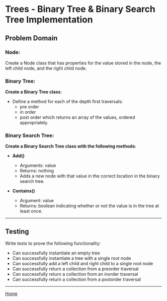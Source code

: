 # Trees - Binary Tree & Binary Search Tree Implementation

## Problem Domain

### **Node**:

Create a Node class that has properties for the value stored in the node, the left child node, and the right child node.

### **Binary Tree**:

**Create a Binary Tree class**:

* Define a method for each of the depth first traversals:
  * pre order
  * in order
  * post order which returns an array of the values, ordered appropriately.

### **Binary Search Tree**:

**Create a Binary Search Tree class with the following methods**:

* **Add()**
  * Arguments: value
  * Returns: nothing
  * Adds a new node with that value in the correct location in the binary search tree.

* **Contains()**
  * Argument: value
  * Returns: boolean indicating whether or not the value is in the tree at least once.

---

## Testing

Write tests to prove the following functionality:

* Can successfully instantiate an empty tree
* Can successfully instantiate a tree with a single root node
* Can successfully add a left child and right child to a single root node
* Can successfully return a collection from a preorder traversal
* Can successfully return a collection from an inorder traversal
* Can successfully return a collection from a postorder traversal

---

[Home](/README.md)
